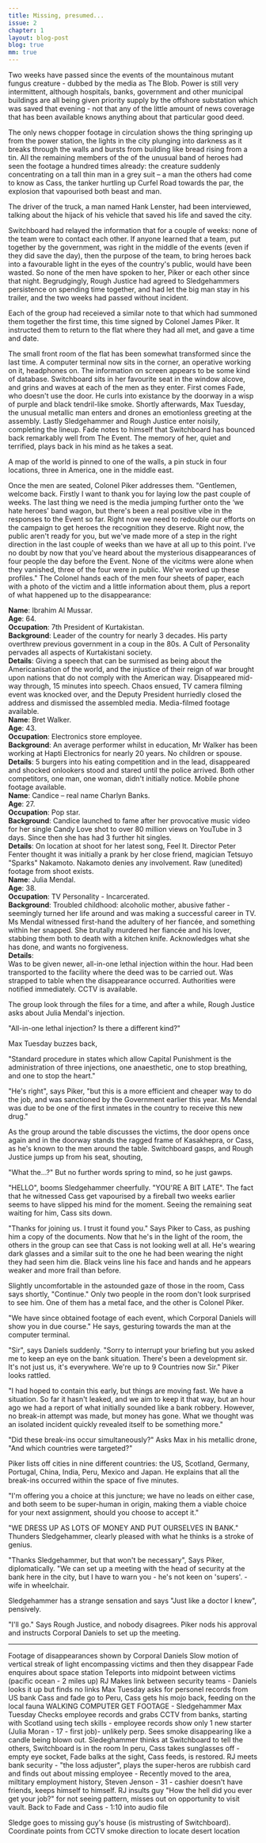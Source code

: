 ```yaml
---
title: Missing, presumed...
issue: 2
chapter: 1
layout: blog-post
blog: true
mm: true
---
```


Two weeks have passed since the events of the mountainous mutant fungus creature - dubbed by the media as The Blob. Power is still very intermittent, although hospitals, banks, government and other municipal buildings are all being given priority supply by the offshore substation which was saved that evening - not that any of the little amount of news coverage that has been available knows anything about that particular good deed.

The only news chopper footage in circulation shows the thing springing up from the power station, the lights in the city plunging into darkness as it breaks through the walls and bursts from building like bread rising from a tin. All the remaining members of the of the unusual band of heroes had seen the footage a hundred times already: the creature suddenly concentrating on a tall thin man in a grey suit – a man the others had come to know as Cass, the tanker hurtling up Curfel Road towards the par, the explosion that vapourised both beast and man. 

The driver of the truck, a man named Hank Lenster, had been interviewed, talking about the hijack of his vehicle that saved his life and saved the city. 

Switchboard had relayed the information that for a couple of weeks: none of the team were to contact each other. If anyone learned that a team, put together by the government, was right in the middle of the events (even if they did save the day), then the purpose of the team, to bring heroes back into a favourable light in the eyes of the country's public, would have been wasted. So none of the men have spoken to her, Piker or each other since that night. Begrudgingly, Rough Justice had agreed to Sledgehammers persistence on spending time together, and had let the big man stay in his trailer, and the two weeks had passed without incident.

Each of the group had receieved a similar note to that which had summoned them together the first time, this time signed by Colonel James Piker. It instructed them to return to the flat where they had all met, and gave a time and date.

The small front room of the flat has been somewhat transformed since the last time. A computer terminal now sits in the corner, an operative working on it, headphones on. The information on screen appears to be some kind of database. Switchboard sits in her favourite seat in the window alcove, and grins and waves at each of the men as they enter. First comes Fade, who doesn't use the door. He curls into existance by the doorway in a wisp of purple and black tendril-like smoke. Shortly afterwards, Max Tuesday, the unusual metallic man enters and drones an emotionless greeting at the assembly. Lastly Sledgehammer and Rough Justice enter noisily, completing the lineup. Fade notes to himself that Switchboard has bounced back remarkably well from The Event. The memory of her, quiet and terrified, plays back in his mind as he takes a seat.

A map of the world is pinned to one of the walls, a pin stuck in four locations, three in America, one in the middle east.

Once the men are seated, Colonel Piker addresses them. "Gentlemen, welcome back. Firstly I want to thank you for laying low the past couple of weeks. The last thing we need is the media jumping further onto the ‘we hate heroes' band wagon, but there's been a real positive vibe in the responses to the Event so far. Right now we need to redouble our efforts on the campaign to get heroes the recognition they deserve. Right now, the public aren't ready for you, but we've made more of a step in the right direction in the last couple of weeks than we have at all up to this point. I've no doubt by now that you've heard about the mysterious disappearances of four people the day before the Event. None of the vicitms were alone when they vanished, three of the four were in public. We've worked up these profiles." The Colonel hands each of the men four sheets of paper, each with a photo of the victim and a little information about them, plus a report of what happened up to the disappearance:

<div class="blog-mm-disappearance-victim">
	<strong>Name</strong>: Ibrahim Al Mussar.<br/>
	<strong>Age</strong>: 64.<br/>
	<strong>Occupation</strong>: 7th President of Kurtakistan.<br/>
	<strong>Background</strong>: Leader of the country for nearly 3 decades. His party overthrew previous government in a coup in the 80s. A Cult of Personality pervades all aspects of Kurtakistani society.<br/>
	<strong>Details</strong>: Giving a speech that can be surmised as being about the Americanisation of the world, and the injustice of their reign of war brought upon nations that do not comply with the American way. Disappeared mid-way through, 15 minutes into speech. Chaos ensued, TV camera filming event was knocked over, and the Deputy President hurriedly closed the address and dismissed the assembled media. Media-filmed footage available.
</div>

<div class="blog-mm-disappearance-victim">
	<strong>Name</strong>: Bret Walker.<br/>
	<strong>Age</strong>: 43.<br/>
	<strong>Occupation</strong>: Electronics store employee.<br/>
	<strong>Background</strong>: An average performer whilst in education, Mr Walker has been working at Hapti Electronics for nearly 20 years. No children or spouse.<br/>
	<strong>Details</strong>: 5 burgers into his eating competition and in the lead, disappeared and shocked onlookers stood and stared until the police arrived. Both other competitors, one man, one woman, didn't initially notice. Mobile phone footage available.
</div>

<div class="blog-mm-disappearance-victim">
	<strong>Name</strong>: Candice – real name Charlyn Banks.<br/>
	<strong>Age</strong>: 27.<br/>
	<strong>Occupation</strong>: Pop star.<br/>
	<strong>Background</strong>: Candice launched to fame after her provocative music video for her single Candy Love shot to over 80 million views on YouTube in 3 days. Since then she has had 3 further hit singles.<br/>
	<strong>Details</strong>: On location at shoot for her latest song, Feel It. Director Peter Fenter thought it was initially a prank by her close friend, magician Tetsuyo "Sparks" Nakamoto. Nakamoto denies any involvement. Raw (unedited) footage from shoot exists.
</div>

<div class="blog-mm-disappearance-victim">
	<strong>Name</strong>: Julia Mendal.<br/>
	<strong>Age</strong>: 38.<br/>
	<strong>Occupation</strong>: TV Personality - Incarcerated.<br/>
	<strong>Background</strong>: Troubled childhood: alcoholic mother, abusive father - seemingly turned her life around and was making a successful career in TV. Ms Mendal witnessed first-hand the adultery of her fiancée, and something within her snapped. She brutally murdered her fiancée and his lover, stabbing them both to death with a kitchen knife. Acknowledges what she has done, and wants no forgiveness.<br/>
	<strong>Details</strong>: <br/>
	Was to be given newer, all-in-one lethal injection within the hour. Had been transported to the facility where the deed was to be carried out. Was strapped to table when the disappearance occurred. Authorities were notified immediately. CCTV is available.
</div>

The group look through the files for a time, and after a while, Rough Justice asks about Julia Mendal's injection.

"All-in-one lethal injection? Is there a different kind?"

Max Tuesday buzzes back,

"Standard procedure in states which allow Capital Punishment is the administration of three injections, one anaesthetic, one to stop breathing, and one to stop the heart."

"He's right", says Piker, "but this is a more efficient and cheaper way to do the job, and was sanctioned by the Government earlier this year. Ms Mendal was due to be one of the first inmates in the country to receive this new drug."

As the group around the table discusses the victims, the door opens once again and in the doorway stands the ragged frame of Kasakhepra, or Cass, as he's known to the men around the table. Switchboard gasps, and Rough Justice jumps up from his seat, shouting,

"What the...?" But no further words spring to mind, so he just gawps.

"HELLO", booms Sledgehammer cheerfully. "YOU'RE A BIT LATE". The fact that he witnessed Cass get vapourised by a fireball two weeks earlier seems to have slipped his mind for the moment. Seeing the remaining seat waiting for him, Cass sits down.

"Thanks for joining us. I trust it found you." Says Piker to Cass, as pushing him a copy of the documents. Now that he's in the light of the room, the others in the group can see that Cass is not looking well at all. He's wearing dark glasses and a similar suit to the one he had been wearing the night they had seen him die. Black veins line his face and hands and he appears weaker and more frail than before.

Slightly uncomfortable in the astounded gaze of those in the room, Cass says shortly, "Continue."  Only two people in the room don't look surprised to see him. One of them has a metal face, and the other is Colonel Piker.

"We have since obtained footage of each event, which Corporal Daniels will show you in due course." He says, gesturing towards the man at the computer terminal. 

"Sir", says Daniels suddenly. "Sorry to interrupt your briefing but you asked me to keep an eye on the bank situation. There's been a development sir. It's not just us, it's everywhere. We're up to 9 Countries now Sir." Piker looks rattled.

"I had hoped to contain this early, but things are moving fast. We have a situation. So far it hasn't leaked, and we aim to keep it that way, but an hour ago we had a report of what initially sounded like a bank robbery. However, no break-in attempt was made, but money has gone. What we thought was an isolated incident quickly revealed itself to be something more."

"Did these break-ins occur simultaneously?" Asks Max in his metallic drone, "And which countries were targeted?"

Piker lists off cities in nine different countries: the US, Scotland, Germany, Portugal, China, India, Peru, Mexico and Japan. He explains that all the break-ins occurred within the space of five minutes.

"I'm offering you a choice at this juncture; we have no leads on either case, and both seem to be super-human in origin, making them a viable choice for your next assignment, should you choose to accept it."

"WE DRESS UP AS LOTS OF MONEY AND PUT OURSELVES IN BANK." Thunders Sledgehammer, clearly pleased with what he thinks is a stroke of genius.

"Thanks Sledgehammer, but that won't be necessary", Says Piker, diplomatically. "We can set up a meeting with the head of security at the bank here in the city, but I have to warn you - he's not keen on 'supers'. - wife in wheelchair.

Sledgehammer has a strange sensation and says "Just like a doctor I knew", pensively.

"I'll go." Says Rough Justice, and nobody disagrees. Piker nods his approval and instructs Corporal Daniels to set up the meeting. 

-------------------------------

Footage of disappearances shown by Corporal Daniels
Slow motion of vertical streak of light encompassing victims and then they disappear
Fade enquires about space station
Teleports into midpoint between victims (pacific ocean - 2 miles up)
RJ Makes link between security teams - Daniels looks it up but finds no links
Max Tuesday asks for personel records from US bank
Cass and fade go to Peru, Cass gets his mojo back, feeding on the local fauna
WALKING COMPUTER GET FOOTAGE - Sledgehammer
Max Tuesday Checks employee records and grabs CCTV from banks, starting with Scotland using tech skills - employee records show only 1 new starter (Julia Moran - 17 - first job)- unlikely perp.
Sees smoke disappearing like a candle being blown out. Sledeghammer thinks at Switchboard to tell the others, Switchboard is in the room
In peru, Cass takes sunglasses off - empty eye socket, Fade balks at the sight, Cass feeds, is restored.
RJ meets bank security - "the loss adjuster", plays the super-heros are rubbish card and finds out about missing employee - Recently moved to the area, miltitary employment history, Steven Jenson - 31 - cashier doesn't have friends, keeps himself to himself. RJ insults guy "How the hell did you ever get your job?" for not seeing pattern, misses out on opportunity to visit vault. 
Back to Fade and Cass - 1:10 into audio file

Sledge goes to missing guy's house (is mistrusting of Switchboard).
Coordinate points from CCTV smoke direction to locate desert location
